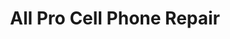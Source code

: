 ---
title: "All Pro Cell Phone Repair"
url: /downers-grove/all-pro-cell-phone-repair/
shop: Handy
---
